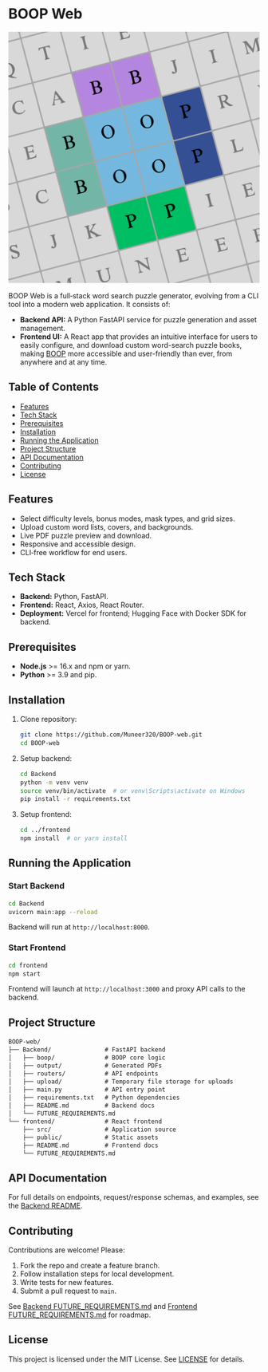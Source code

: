 # BOOP Web
![BOOP Logo](frontend/src/assets/logo.svg)

BOOP Web is a full‑stack word search puzzle generator, evolving from a CLI tool into a modern web application. It consists of:

- **Backend API:** A Python FastAPI service for puzzle generation and asset management.
- **Frontend UI:** A React app that provides an intuitive interface for users to easily configure, and download custom word-search puzzle books, making [BOOP](https://github.com/Muneer320/BOOP) more accessible and user-friendly than ever, from anywhere and at any time.

## Table of Contents

- [Features](#features)
- [Tech Stack](#tech-stack)
- [Prerequisites](#prerequisites)
- [Installation](#installation)
- [Running the Application](#running-the-application)
- [Project Structure](#project-structure)
- [API Documentation](#api-documentation)
- [Contributing](#contributing)
- [License](#license)

## Features

- Select difficulty levels, bonus modes, mask types, and grid sizes.
- Upload custom word lists, covers, and backgrounds.
- Live PDF puzzle preview and download.
- Responsive and accessible design.
- CLI‑free workflow for end users.

## Tech Stack

- **Backend:** Python, FastAPI.
- **Frontend:** React, Axios, React Router.
- **Deployment:** Vercel for frontend; Hugging Face with Docker SDK for backend.

## Prerequisites

- **Node.js** >= 16.x and npm or yarn.
- **Python** >= 3.9 and pip.

## Installation

1. Clone repository:
   ```bash
   git clone https://github.com/Muneer320/BOOP-web.git
   cd BOOP-web
   ```

2. Setup backend:
   ```bash
   cd Backend
   python -m venv venv
   source venv/bin/activate  # or venv\Scripts\activate on Windows
   pip install -r requirements.txt
   ```

3. Setup frontend:
   ```bash
   cd ../frontend
   npm install  # or yarn install
   ```

## Running the Application

### Start Backend

```bash
cd Backend
uvicorn main:app --reload
```
Backend will run at `http://localhost:8000`.

### Start Frontend

```bash
cd frontend
npm start
```
Frontend will launch at `http://localhost:3000` and proxy API calls to the backend.

## Project Structure

```text
BOOP-web/
├── Backend/               # FastAPI backend
│   ├── boop/              # BOOP core logic
│   ├── output/            # Generated PDFs
│   ├── routers/           # API endpoints
│   ├── upload/            # Temporary file storage for uploads
│   ├── main.py            # API entry point
│   ├── requirements.txt   # Python dependencies
│   ├── README.md          # Backend docs
│   └── FUTURE_REQUIREMENTS.md
└── frontend/              # React frontend
    ├── src/               # Application source
    ├── public/            # Static assets
    ├── README.md          # Frontend docs
    └── FUTURE_REQUIREMENTS.md
```  

## API Documentation

For full details on endpoints, request/response schemas, and examples, see the [Backend README](./Backend/README.md).

## Contributing

Contributions are welcome! Please:

1. Fork the repo and create a feature branch.
2. Follow installation steps for local development.
3. Write tests for new features.
4. Submit a pull request to `main`.

See [Backend FUTURE_REQUIREMENTS.md](./Backend/FUTURE_REQUIREMENTS.md) and [Frontend FUTURE_REQUIREMENTS.md](./frontend/FUTURE_REQUIREMENTS.md) for roadmap.

## License

This project is licensed under the MIT License. See [LICENSE](./LICENSE) for details.
